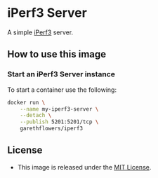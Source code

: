 # iPerf3 Server

A simple [iPerf3](https://iperf.fr) server.

## How to use this image

### Start an iPerf3 Server instance

To start a container use the following:

```sh
docker run \
	--name my-iperf3-server \
	--detach \
	--publish 5201:5201/tcp \
	garethflowers/iperf3
```

## License

-   This image is released under the
    [MIT License](https://raw.githubusercontent.com/garethflowers/docker-iperf3/main/LICENSE).
